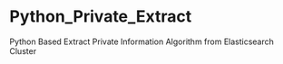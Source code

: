 # Python_Private_Extract
Python Based Extract Private Information Algorithm from Elasticsearch Cluster
